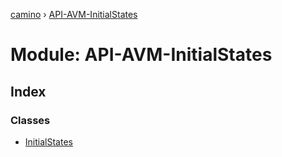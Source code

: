 [camino](../README.md) › [API-AVM-InitialStates](api_avm_initialstates.md)

# Module: API-AVM-InitialStates

## Index

### Classes

* [InitialStates](../classes/api_avm_initialstates.initialstates.md)
